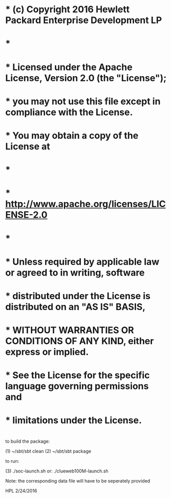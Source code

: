 # * (c) Copyright 2016 Hewlett Packard Enterprise Development LP
# *
# * Licensed under the Apache License, Version 2.0 (the "License");
# * you may not use this file except in compliance with the License.
# * You may obtain a copy of the License at
# *
# *     http://www.apache.org/licenses/LICENSE-2.0
# *
# * Unless required by applicable law or agreed to in writing, software
# * distributed under the License is distributed on an "AS IS" BASIS,
# * WITHOUT WARRANTIES OR CONDITIONS OF ANY KIND, either express or implied.
# * See the License for the specific language governing permissions and
# * limitations under the License.
#

to build the package:

(1) ~/sbt/sbt clean
(2)  ~/sbt/sbt package

to run: 

(3)  ./soc-launch.sh
or: 
     ./clueweb100M-launch.sh 

Note: the corresponding data file will have to be seperately provided 

HPL
2/24/2016